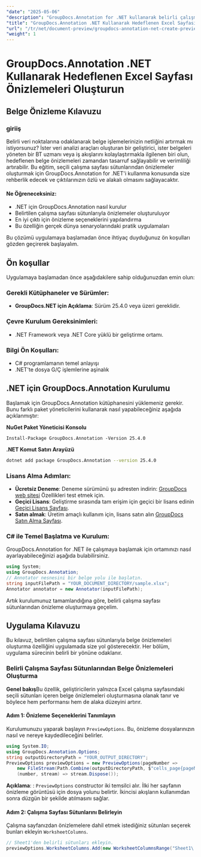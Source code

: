 ```yaml
---
"date": "2025-05-06"
"description": "GroupDocs.Annotation for .NET kullanarak belirli çalışma sayfası sütunlarından özlü ve ilgili belge önizlemelerinin nasıl oluşturulacağını öğrenin. Veri analizi ve BT yönetiminde iş akışlarını kolaylaştırmak için mükemmeldir."
"title": "GroupDocs.Annotation .NET Kullanarak Hedeflenen Excel Sayfası Önizlemeleri Oluşturun"
"url": "/tr/net/document-preview/groupdocs-annotation-net-create-previews-worksheet-columns/"
"weight": 1
---
```


# GroupDocs.Annotation .NET Kullanarak Hedeflenen Excel Sayfası Önizlemeleri Oluşturun
## Belge Önizleme Kılavuzu
### giriiş
Belirli veri noktalarına odaklanarak belge işlemelerinizin netliğini artırmak mı istiyorsunuz? İster veri analizi araçları oluşturan bir geliştirici, ister belgeleri yöneten bir BT uzmanı veya iş akışlarını kolaylaştırmakla ilgilenen biri olun, hedeflenen belge önizlemeleri zamandan tasarruf sağlayabilir ve verimliliği artırabilir. Bu eğitim, seçili çalışma sayfası sütunlarından önizlemeler oluşturmak için GroupDocs.Annotation for .NET'i kullanma konusunda size rehberlik edecek ve çıktılarınızın özlü ve alakalı olmasını sağlayacaktır.

#### Ne Öğreneceksiniz:
- .NET için GroupDocs.Annotation nasıl kurulur
- Belirtilen çalışma sayfası sütunlarıyla önizlemeler oluşturuluyor
- En iyi çıktı için önizleme seçeneklerini yapılandırma
- Bu özelliğin gerçek dünya senaryolarındaki pratik uygulamaları

Bu çözümü uygulamaya başlamadan önce ihtiyaç duyduğunuz ön koşulları gözden geçirerek başlayalım.
## Ön koşullar
Uygulamaya başlamadan önce aşağıdakilere sahip olduğunuzdan emin olun:

### Gerekli Kütüphaneler ve Sürümler:
- **GroupDocs.NET için Açıklama**: Sürüm 25.4.0 veya üzeri gereklidir.

### Çevre Kurulum Gereksinimleri:
- .NET Framework veya .NET Core yüklü bir geliştirme ortamı.

### Bilgi Ön Koşulları:
- C# programlamanın temel anlayışı
- .NET'te dosya G/Ç işlemlerine aşinalık
## .NET için GroupDocs.Annotation Kurulumu
Başlamak için GroupDocs.Annotation kütüphanesini yüklemeniz gerekir. Bunu farklı paket yöneticilerini kullanarak nasıl yapabileceğiniz aşağıda açıklanmıştır:

**NuGet Paket Yöneticisi Konsolu**
```plaintext
Install-Package GroupDocs.Annotation -Version 25.4.0
```

**\.NET Komut Satırı Arayüzü**
```bash
dotnet add package GroupDocs.Annotation --version 25.4.0
```

### Lisans Alma Adımları:
- **Ücretsiz Deneme**: Deneme sürümünü şu adresten indirin: [GroupDocs web sitesi](https://releases.groupdocs.com/annotation/net/) Özellikleri test etmek için.
- **Geçici Lisans**: Geliştirme sırasında tam erişim için geçici bir lisans edinin [Geçici Lisans Sayfası](https://purchase.groupdocs.com/temporary-license/).
- **Satın almak**: Üretim amaçlı kullanım için, lisans satın alın [GroupDocs Satın Alma Sayfası](https://purchase.groupdocs.com/buy).
### C# ile Temel Başlatma ve Kurulum:
GroupDocs.Annotation for .NET ile çalışmaya başlamak için ortamınızı nasıl ayarlayabileceğinizi aşağıda bulabilirsiniz.
```csharp
using System;
using GroupDocs.Annotation;
// Annotator nesnesini bir belge yolu ile başlatın.
string inputFilePath = "YOUR_DOCUMENT_DIRECTORY/sample.xlsx";
Annotator annotator = new Annotator(inputFilePath);
```
Artık kurulumunuz tamamlandığına göre, belirli çalışma sayfası sütunlarından önizleme oluşturmaya geçelim.
## Uygulama Kılavuzu
Bu kılavuz, belirtilen çalışma sayfası sütunlarıyla belge önizlemeleri oluşturma özelliğini uygulamada size yol gösterecektir. Her bölüm, uygulama sürecinin belirli bir yönüne odaklanır.
### Belirli Çalışma Sayfası Sütunlarından Belge Önizlemeleri Oluşturma
**Genel bakış**Bu özellik, geliştiricilerin yalnızca Excel çalışma sayfasındaki seçili sütunları içeren belge önizlemeleri oluşturmasına olanak tanır ve böylece hem performansı hem de alaka düzeyini artırır.
#### Adım 1: Önizleme Seçeneklerini Tanımlayın
Kurulumunuzu yaparak başlayın `PreviewOptions`. Bu, önizleme dosyalarınızın nasıl ve nereye kaydedileceğini belirler.
```csharp
using System.IO;
using GroupDocs.Annotation.Options;
string outputDirectoryPath = "YOUR_OUTPUT_DIRECTORY";
PreviewOptions previewOptions = new PreviewOptions(pageNumber => 
    new FileStream(Path.Combine(outputDirectoryPath, $"cells_page{pageNumber}.png"), FileMode.Create),
    (number, stream) => stream.Dispose());
```
**Açıklama**: : `PreviewOptions` constructor iki temsilci alır. İlki her sayfanın önizleme görüntüsü için dosya yolunu belirtir. İkincisi akışların kullanımdan sonra düzgün bir şekilde atılmasını sağlar.
#### Adım 2: Çalışma Sayfası Sütunlarını Belirleyin
Çalışma sayfanızdan önizlemelere dahil etmek istediğiniz sütunları seçerek bunları ekleyin `WorksheetColumns`.
```csharp
// Sheet1'den belirli sütunları ekleyin.
previewOptions.WorksheetColumns.Add(new WorksheetColumnsRange("Sheet1\